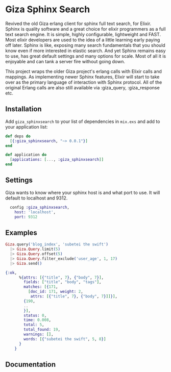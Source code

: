 Giza Sphinx Search
======
Revived the old Giza erlang client for sphinx full text search, for Elixir. Sphinx is quality software and a great choice for elixir programmers as a full text search engine.  It is simple, highly configurable, lightweight and FAST.  Most elixir developers are used to the idea of a little learning early paying off later. Sphinx is like, exposing many search fundamentals that you should know even if more interested in elastic search.  And yet Sphinx remains easy to use, has great default settings and many options for scale.  Most of all it is enjoyable and can tank a server fire without going down.

This project wraps the older Giza project's erlang calls with Elixir calls and mappings. As implementing newer Sphinx features, Elixir will start to take over as the primary language of interaction with Sphinx protocol.  All of the original Erlang calls are also still available via :giza_query, :giza_response etc.


## Installation

Add `giza_sphinxsearch` to your list of dependencies in `mix.exs` and add to your application list:

```elixir
def deps do
  [{:giza_sphinxsearch, "~> 0.0.1"}]
end
```

```elixir
def application do
  [applications: [..., :giza_sphinxsearch]]
end
```

## Settings

Giza wants to know where your sphinx host is and what port to use.  It will default to localhost and 9312.

```elixir
  config :giza_sphinxsearch,
  	host: 'localhost',
  	port: 9312
```

## Examples

```elixir
Giza.query('blog_index', 'subetei the swift')
  |> Giza.Query.limit(5)
  |> Giza.Query.offset(5)
  |> Giza.Query.filter_exclude('user_age', 1, 17)
  |> Giza.send()

{:ok,
      %{attrs: [{"title", 7}, {"body", 7}],
        fields: ["title", "body", "tags"],
        matches: [{171,
          [doc_id: 171, weight: 2,
           attrs: [{"title", 7}, {"body", 7}]]}],
        {190,
        ..
        }],
        status: 0, 
        time: 0.008, 
        total: 5, 
        total_found: 19, 
        warnings: [],
        words: [{"subetei the swift", 5, 8}]
      }
    }
```


## Documentation

